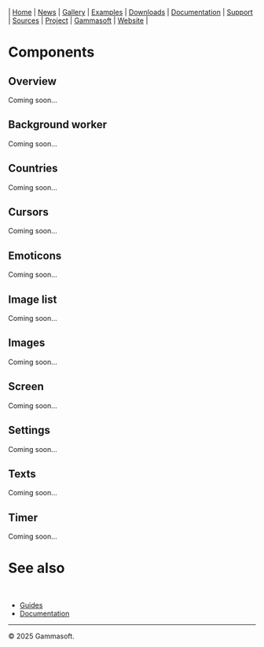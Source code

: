 | [Home](home.md) | [News](news.md) | [Gallery](gallery.md) | [Examples](examples.md) | [Downloads](downloads.md) | [Documentation](documentation.md) | [Support](support.md) | [Sources](https://github.com/gammasoft71/xtd) | [Project](https://sourceforge.net/projects/xtdpro/) | [Gammasoft](gammasoft.md) | [Website](https://gammasoft71.github.io/xtd) |

# Components

## Overview

Coming soon...

## Background worker

Coming soon...

## Countries

Coming soon...

## Cursors

Coming soon...

## Emoticons

Coming soon...

## Image list

Coming soon...

## Images

Coming soon...

## Screen

Coming soon...

## Settings

Coming soon...

## Texts

Coming soon...

## Timer

Coming soon...

# See also
​
* [Guides](guides.md)
* [Documentation](documentation.md)

______________________________________________________________________________________________

© 2025 Gammasoft.
